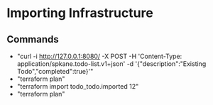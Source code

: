 <h1>Importing Infrastructure </h1>

## Commands
- "curl -i http://127.0.0.1:8080/ -X POST -H 'Content-Type: application/spkane.todo-list.v1+json' -d '{"description":"Existing Todo","completed":true}'"
- "terraform plan"
- "terraform import todo_todo.imported 12"
- "terraform plan"

